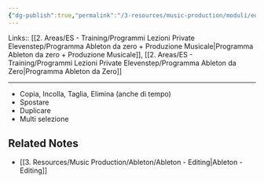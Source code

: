 ```yaml
---
{"dg-publish":true,"permalink":"/3-resources/music-production/moduli/editing-clip-modulo/"}
---
```


Links:: [[2. Areas/ES - Training/Programmi Lezioni Private Elevenstep/Programma Ableton da zero + Produzione Musicale\|Programma Ableton da zero + Produzione Musicale]], [[2. Areas/ES - Training/Programmi Lezioni Private Elevenstep/Programma Ableton da Zero\|Programma Ableton da Zero]]

---

- Copia, Incolla, Taglia, Elimina (anche di tempo)
- Spostare
- Duplicare
- Multi selezione 



## Related Notes

- [[3. Resources/Music Production/Ableton/Ableton - Editing\|Ableton - Editing]]

